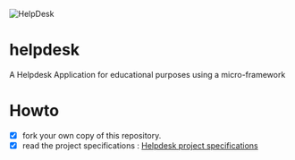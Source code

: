 ![HelpDesk](http://angular.kobject.net/git/phalconist/helpdesk.png "HelpDesk")
# helpdesk
A Helpdesk Application for educational purposes using a micro-framework
# Howto

- [x] fork your own copy of this repository.
- [x] read the project specifications : [Helpdesk project specifications](http://slamwiki.kobject.net/php-rt/projets/projet-2015/)
